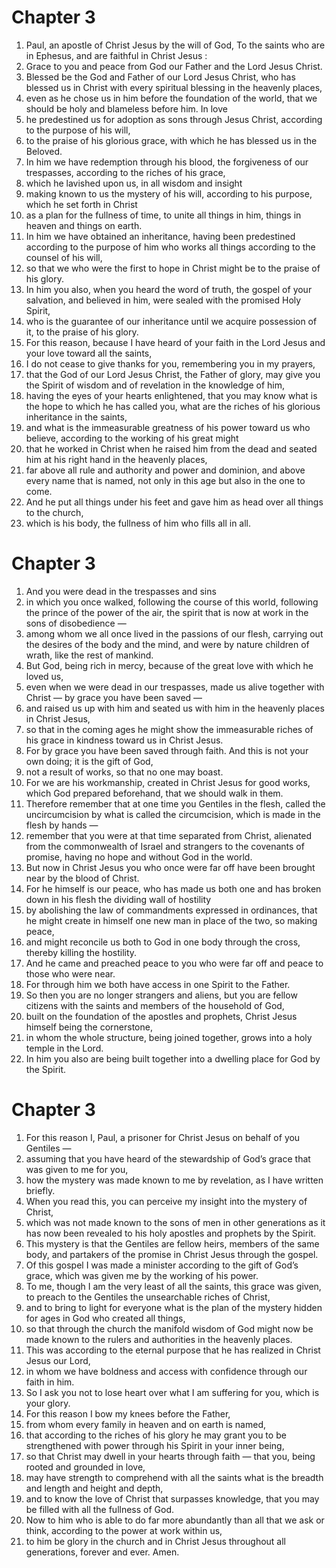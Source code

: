 # Chapter 3

1. Paul, an apostle of Christ Jesus by the will of God, To the saints who are in Ephesus, and are faithful in Christ Jesus :
2. Grace to you and peace from God our Father and the Lord Jesus Christ.
3. Blessed be the God and Father of our Lord Jesus Christ, who has blessed us in Christ with every spiritual blessing in the heavenly places,
4. even as he chose us in him before the foundation of the world, that we should be holy and blameless before him. In love
5. he predestined us for adoption as sons through Jesus Christ, according to the purpose of his will,
6. to the praise of his glorious grace, with which he has blessed us in the Beloved.
7. In him we have redemption through his blood, the forgiveness of our trespasses, according to the riches of his grace,
8. which he lavished upon us, in all wisdom and insight
9. making known to us the mystery of his will, according to his purpose, which he set forth in Christ
10. as a plan for the fullness of time, to unite all things in him, things in heaven and things on earth.
11. In him we have obtained an inheritance, having been predestined according to the purpose of him who works all things according to the counsel of his will,
12. so that we who were the first to hope in Christ might be to the praise of his glory.
13. In him you also, when you heard the word of truth, the gospel of your salvation, and believed in him, were sealed with the promised Holy Spirit,
14. who is the guarantee of our inheritance until we acquire possession of it, to the praise of his glory.
15. For this reason, because I have heard of your faith in the Lord Jesus and your love toward all the saints,
16. I do not cease to give thanks for you, remembering you in my prayers,
17. that the God of our Lord Jesus Christ, the Father of glory, may give you the Spirit of wisdom and of revelation in the knowledge of him,
18. having the eyes of your hearts enlightened, that you may know what is the hope to which he has called you, what are the riches of his glorious inheritance in the saints,
19. and what is the immeasurable greatness of his power toward us who believe, according to the working of his great might
20. that he worked in Christ when he raised him from the dead and seated him at his right hand in the heavenly places,
21. far above all rule and authority and power and dominion, and above every name that is named, not only in this age but also in the one to come.
22. And he put all things under his feet and gave him as head over all things to the church,
23. which is his body, the fullness of him who fills all in all.

# Chapter 3

1. And you were dead in the trespasses and sins
2. in which you once walked, following the course of this world, following the prince of the power of the air, the spirit that is now at work in the sons of disobedience —
3. among whom we all once lived in the passions of our flesh, carrying out the desires of the body and the mind, and were by nature children of wrath, like the rest of mankind.
4. But God, being rich in mercy, because of the great love with which he loved us,
5. even when we were dead in our trespasses, made us alive together with Christ — by grace you have been saved —
6. and raised us up with him and seated us with him in the heavenly places in Christ Jesus,
7. so that in the coming ages he might show the immeasurable riches of his grace in kindness toward us in Christ Jesus.
8. For by grace you have been saved through faith. And this is not your own doing; it is the gift of God,
9. not a result of works, so that no one may boast.
10. For we are his workmanship, created in Christ Jesus for good works, which God prepared beforehand, that we should walk in them.
11. Therefore remember that at one time you Gentiles in the flesh, called the uncircumcision by what is called the circumcision, which is made in the flesh by hands —
12. remember that you were at that time separated from Christ, alienated from the commonwealth of Israel and strangers to the covenants of promise, having no hope and without God in the world.
13. But now in Christ Jesus you who once were far off have been brought near by the blood of Christ.
14. For he himself is our peace, who has made us both one and has broken down in his flesh the dividing wall of hostility
15. by abolishing the law of commandments expressed in ordinances, that he might create in himself one new man in place of the two, so making peace,
16. and might reconcile us both to God in one body through the cross, thereby killing the hostility.
17. And he came and preached peace to you who were far off and peace to those who were near.
18. For through him we both have access in one Spirit to the Father.
19. So then you are no longer strangers and aliens, but you are fellow citizens with the saints and members of the household of God,
20. built on the foundation of the apostles and prophets, Christ Jesus himself being the cornerstone,
21. in whom the whole structure, being joined together, grows into a holy temple in the Lord.
22. In him you also are being built together into a dwelling place for God by the Spirit.

# Chapter 3

1. For this reason I, Paul, a prisoner for Christ Jesus on behalf of you Gentiles —
2. assuming that you have heard of the stewardship of God’s grace that was given to me for you,
3. how the mystery was made known to me by revelation, as I have written briefly.
4. When you read this, you can perceive my insight into the mystery of Christ,
5. which was not made known to the sons of men in other generations as it has now been revealed to his holy apostles and prophets by the Spirit.
6. This mystery is that the Gentiles are fellow heirs, members of the same body, and partakers of the promise in Christ Jesus through the gospel.
7. Of this gospel I was made a minister according to the gift of God’s grace, which was given me by the working of his power.
8. To me, though I am the very least of all the saints, this grace was given, to preach to the Gentiles the unsearchable riches of Christ,
9. and to bring to light for everyone what is the plan of the mystery hidden for ages in God who created all things,
10. so that through the church the manifold wisdom of God might now be made known to the rulers and authorities in the heavenly places.
11. This was according to the eternal purpose that he has realized in Christ Jesus our Lord,
12. in whom we have boldness and access with confidence through our faith in him.
13. So I ask you not to lose heart over what I am suffering for you, which is your glory.
14. For this reason I bow my knees before the Father,
15. from whom every family in heaven and on earth is named,
16. that according to the riches of his glory he may grant you to be strengthened with power through his Spirit in your inner being,
17. so that Christ may dwell in your hearts through faith — that you, being rooted and grounded in love,
18. may have strength to comprehend with all the saints what is the breadth and length and height and depth,
19. and to know the love of Christ that surpasses knowledge, that you may be filled with all the fullness of God.
20. Now to him who is able to do far more abundantly than all that we ask or think, according to the power at work within us,
21. to him be glory in the church and in Christ Jesus throughout all generations, forever and ever. Amen.

